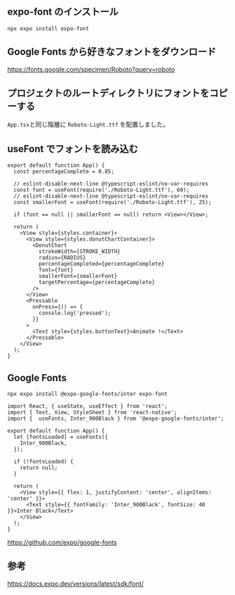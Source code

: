 
## expo-font のインストール

```shell
npx expo install expo-font
```

## Google Fonts から好きなフォントをダウンロード

https://fonts.google.com/specimen/Roboto?query=roboto

## プロジェクトのルートディレクトリにフォントをコピーする

`App.tsx`と同じ階層に `Roboto-Light.ttf` を配置しました。

## useFont でフォントを読み込む

```tsx
export default function App() {
  const percentageComplete = 0.85;

  // eslint-disable-next-line @typescript-eslint/no-var-requires
  const font = useFont(require('./Roboto-Light.ttf'), 60);
  // eslint-disable-next-line @typescript-eslint/no-var-requires
  const smallerFont = useFont(require('./Roboto-Light.ttf'), 25);

  if (font == null || smallerFont == null) return <View></View>;

  return (
    <View style={styles.container}>
      <View style={styles.donutChartContainer}>
        <DonutChart
          strokeWidth={STROKE_WIDTH}
          radius={RADIUS}
          percentageCompleted={percentageComplete}
          font={font}
          smallerFont={smallerFont}
          targetPercentage={percentageComplete}
        />
      </View>
      <Pressable
        onPress={() => {
          console.log('pressed');
        }}
      >
        <Text style={styles.buttonText}>Animate !</Text>
      </Pressable>
    </View>
  );
}

```

## Google Fonts

```shell
npx expo install @expo-google-fonts/inter expo-font
```

```tsx
import React, { useState, useEffect } from 'react';
import { Text, View, StyleSheet } from 'react-native';
import {  useFonts, Inter_900Black } from '@expo-google-fonts/inter';

export default function App() {
  let [fontsLoaded] = useFonts({
    Inter_900Black,
  });

  if (!fontsLoaded) {
    return null;
  }

  return (
    <View style={{ flex: 1, justifyContent: 'center', alignItems: 'center' }}>
      <Text style={{ fontFamily: 'Inter_900Black', fontSize: 40 }}>Inter Black</Text>
    </View>
  );
}
```

https://github.com/expo/google-fonts

## 参考

https://docs.expo.dev/versions/latest/sdk/font/
